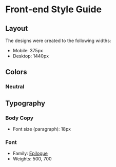 # Front-end Style Guide

## Layout

The designs were created to the following widths:

- Mobile: 375px
- Desktop: 1440px

## Colors

### Neutral



## Typography

### Body Copy

- Font size (paragraph): 18px

### Font

- Family: [Epilogue](https://fonts.google.com/specimen/Epilogue)
- Weights: 500, 700

